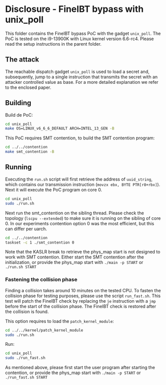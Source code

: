 # Disclosure - FineIBT bypass with unix_poll

This folder contains the FineIBT bypass PoC with the gadget
`unix_poll`. The PoC is tested on the i9-13900K with Linux
kernel version 6.6-rc4. Please read the setup instructions in the parent
folder.

## The attack

The reachable dispatch gadget `unix_poll` is used to load
a secret and, subsequently, jump to a single instruction that
transmits the secret with an attacker controlled value as base. For
a more detailed explanation we refer to the enclosed paper.

## Building

Build de PoC:

``` bash
cd unix_poll
make OS=LINUX_v6_6_6_DEFAULT ARCH=INTEL_13_GEN -B
```

This PoC requires SMT contention, to build the SMT contention program:

``` bash
cd ../../contention
make smt_contention -B
```

## Running

Executing the `run.sh` script will first retrieve the address
of `uuid_string`, which contains our transmission instruction (`movzx ebx, BYTE
PTR[r8+rbx]`). Next it will execute the PoC program on core 0.

``` bash
cd unix_poll
sudo ./run.sh
```

Next run the smt_contention on the sibling thread. Please check
the topology (`lscpu --extended`) to make sure it is running on the sibling
of core 0. In our experiments contention option 0 was the most efficient,
but this can differ per uarch.


``` bash
cd ../../contention
taskset -c 1 ./smt_contention 0
```

Note that the KASLR break to retrieve the phys_map start is not
designed to work with SMT contention. Either start the SMT contention
after the initialization, or provide the phys_map start with `./main -p START`
or `./run.sh START`

### Fastening the collision phase

Finding a collision takes around 10 minutes on the tested CPU. To fasten
the collision phase for testing purposes, please use the script `run_fast.sh`. This test
will patch the FineIBT check by replacing the `je` instruction with a
`jmp` before the start of the collision phase. The FineIBT check is restored
after the collision is found.

This option requires to load the `patch_kernel_module`:


``` bash
cd ../../kernel/patch_kernel_module
sudo ./run.sh
```

Run:

``` bash
cd unix_poll
sudo ./run_fast.sh
```

As mentioned above, please first start the user program after starting the
contention, or provide the phys_map start with `./main -p START`
or `./run_fast.sh START`
